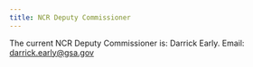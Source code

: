 ```yaml
---
title: NCR Deputy Commissioner
---
```


The current NCR Deputy Commissioner is: Darrick Early. 
Email: darrick.early@gsa.gov
